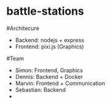# battle-stations

#Architecure
- Backend: nodejs + express
- Frontend: pixi.js (Graphics)

#Team
- Simon: Frontend, Graphics
- Dennis: Backend + Docker
- Marvin: Frontend + Communication
- Sebastian: Backend
- 
